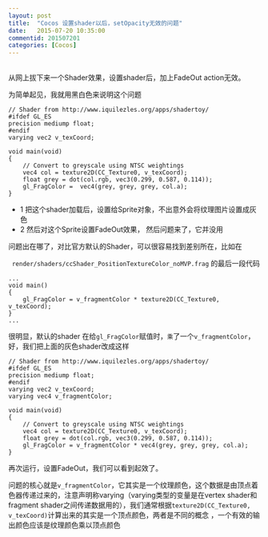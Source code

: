 ```yaml
---
layout: post
title:  "Cocos 设置shader以后，setOpacity无效的问题"
date:   2015-07-20 10:35:00
commentid: 201507201
categories: [Cocos]
---
```


<br>
从网上拔下来一个Shader效果，设置shader后，加上FadeOut action无效。

为简单起见，我就用黑白色来说明这个问题 
<br>
	
	
	// Shader from http://www.iquilezles.org/apps/shadertoy/
	#ifdef GL_ES 
	precision mediump float; 
	#endif 
	varying vec2 v_texCoord;
	
	void main(void) 
	{ 
	    // Convert to greyscale using NTSC weightings 
	    vec4 col = texture2D(CC_Texture0, v_texCoord); 
	    float grey = dot(col.rgb, vec3(0.299, 0.587, 0.114));
	    gl_FragColor =  vec4(grey, grey, grey, col.a);
	}


* 1 把这个shader加载后，设置给Sprite对象，不出意外会将纹理图片设置成灰色
* 2 然后对这个Sprite设置FadeOut效果， 然后问题来了，它并没用


问题出在哪了，对比官方默认的Shader，可以很容易找到差别所在，比如在

` render/shaders/ccShader_PositionTextureColor_noMVP.frag` 的最后一段代码

	...
	void main()
	{
		gl_FragColor = v_fragmentColor * texture2D(CC_Texture0, v_texCoord);
	}
	...

很明显，默认的shader 在给`gl_FragColor`赋值时，`乘`了一个`v_fragmentColor`，好，我们把上面的灰色shader改成这样


	// Shader from http://www.iquilezles.org/apps/shadertoy/
	#ifdef GL_ES 
	precision mediump float; 
	#endif 
	varying vec2 v_texCoord;
	varying vec4 v_fragmentColor;
	
	void main(void) 
	{ 
	    // Convert to greyscale using NTSC weightings 
	    vec4 col = texture2D(CC_Texture0, v_texCoord); 
	    float grey = dot(col.rgb, vec3(0.299, 0.587, 0.114));
	    gl_FragColor = v_fragmentColor * vec4(grey, grey, grey, col.a);
	}
	
		
再次运行，设置FadeOut，我们可以看到起效了。
	
问题的核心就是`v_fragmentColor`，它其实是一个纹理颜色，这个数据是由顶点着色器传递过来的，注意声明称varying（varying类型的变量是在vertex shader和fragment shader之间传递数据用的），我们通常根据`texture2D(CC_Texture0, v_texCoord)`计算出来的其实是一个顶点颜色，两者是不同的概念 ，一个有效的输出颜色应该是纹理颜色乘以顶点颜色
	
	
	
	
	
	